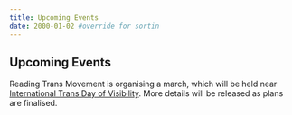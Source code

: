 ```yaml
---
title: Upcoming Events
date: 2000-01-02 #override for sortin
---
```


## Upcoming Events

Reading Trans Movement is organising a march, which will be held near
[International Trans Day of Visibility][tdov]. More details will be released as
plans are finalised.

[tdov]: https://en.wikipedia.org/wiki/International_Transgender_Day_of_Visibility
